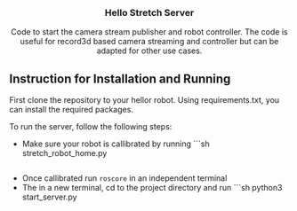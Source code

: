 <!-- Improved compatibility of back to top link: See: https://github.com/othneildrew/Best-README-Template/pull/73 -->
<a name="readme-top"></a>


<!-- PROJECT LOGO -->
<br />
<div align="center">
  

  <h3 align="center">Hello Stretch Server</h3>

  <p align="center">
    Code to start the camera stream publisher and robot controller. The code is useful for record3d based camera streaming and controller but can be adapted for other use cases.
  </p>
</div>






<!-- ABOUT THE PROJECT -->
## Instruction for Installation and Running



First clone the repository to your hellor robot. Using requirements.txt, you can install the required packages.

To run the server, follow the following steps:
* Make sure your robot is callibrated by running ```sh
  stretch_robot_home.py
  ```
* Once callibrated run ```roscore``` in an independent terminal
* The in a new terminal, cd to the project directory and run ```sh
  python3 start_server.py
  ```

